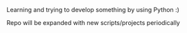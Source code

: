Learning and trying to develop something by using Python :)

Repo will be expanded with new scripts/projects periodically 
